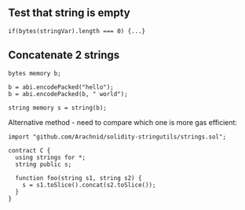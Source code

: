 ## Test that string is empty

```
if(bytes(stringVar).length === 0) {...}
```

## Concatenate 2 strings

```
bytes memory b;

b = abi.encodePacked("hello");
b = abi.encodePacked(b, " world");

string memory s = string(b);
```

Alternative method - need to compare which one is more gas efficient:

```
import "github.com/Arachnid/solidity-stringutils/strings.sol";

contract C {
  using strings for *;
  string public s;

  function foo(string s1, string s2) {
    s = s1.toSlice().concat(s2.toSlice());
  }
}
```